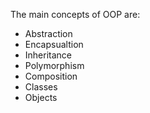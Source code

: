 The main concepts of OOP are:

- Abstraction
- Encapsualtion
- Inheritance
- Polymorphism 
- Composition
- Classes 
- Objects


